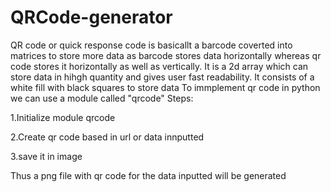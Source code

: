 # QRCode-generator

QR code or quick response code is basicallt a barcode coverted into matrices to store more data as barcode stores data horizontally whereas qr code stores it horizontally as well as vertically.
It is a 2d array which can store data in hihgh quantity and gives user fast readability.
It consists of a white fill with black squares to store data
To immplement qr code in python we can use a module called "qrcode"
Steps:

1.Initialize module qrcode

2.Create qr code based in url or data innputted

3.save it in image

Thus a png file with qr code for the data inputted will be generated
